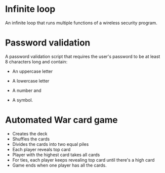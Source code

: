 # Infinite loop

An infinite loop that runs multiple functions of a wireless security program. 

# Password validation

A password validation script that requires the user's password to be at least 8 characters long and contain:

- An uppercase letter

- A lowercase letter

- A number and

- A symbol. 

# Automated War card game

- Creates the deck
- Shuffles the cards 
- Divides the cards into two equal piles
- Each player reveals top card
- Player with the highest card takes all cards
- For ties, each player keeps revealing top card until there's a high card
- Game ends when one player has all the cards.
